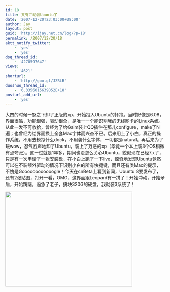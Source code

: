 ```yaml
---
id: 18
title: 又有冲动装Ubuntu了
date: '2007-12-20T23:03:00+08:00'
author: Jay
layout: post
guid: 'http://ijay.net.cn/log/?p=18'
permalink: /2007/12/20/18
aktt_notify_twitter:
    - 'yes'
    - 'yes'
dsq_thread_id:
    - '4270597647'
views:
    - '4621'
shorturl:
    - 'http://goo.gl/JZBLB'
duoshuo_thread_id:
    - '6.3356015639852E+18'
posturl_add_url:
    - 'yes'
---
```


大四的时候一怒之下卸了正版的xp，开始投入Ubuntu的怀抱。当时好像是6.08，界面很酷，功能很强，驱动很全，是唯一一个能识别我的无线网卡的Linux系统。从此一发不可收拾，曾经为了给Gaim装上QQ插件在那儿configure，make了N遍；也曾经为给界面换上全套Mac字体而兴奋不已。后来用上了小白，真正的操作系统，不用去模拟什么dock，不用装什么字体，一切都是natural。再后来为了玩wow，忍气吞声地卸了Ubuntu，装上了万恶的xp（毕竟一个本上装3个OS稍微有点夸张）。这一过就是1年多，期间也没怎么关心Ubuntu，貌似现在已经7.x了，只是有一次申请了一张安装盘，在小白上跑了一下live，惊奇地发现Ubuntu竟然可以在不装额外驱动的情况下识别小白的所有快捷键，而且还有类Mac的提示，不愧是Goooooooooooogle！今天在cnBeta上看到新闻，Ubuntu 8要发布了，还有2张贴图，打开一看，OMG，这界面跟Leopard有一拼了！开始冲动，开始矛盾，开始踌躇，逼急了老子，搞块320G的硬盘，我就装3系统了！

<a href="https://www.jayxu.com/log/wp-content/uploads/2007/12/ubuntu_8.jpg"><img class="size-full wp-image-11836 alignnone" title="ubuntu_8" src="https://www.jayxu.com/log/wp-content/uploads/2007/12/ubuntu_8.jpg" alt="" width="400" height="300" /></a>
<p style="text-align: center;"></p>